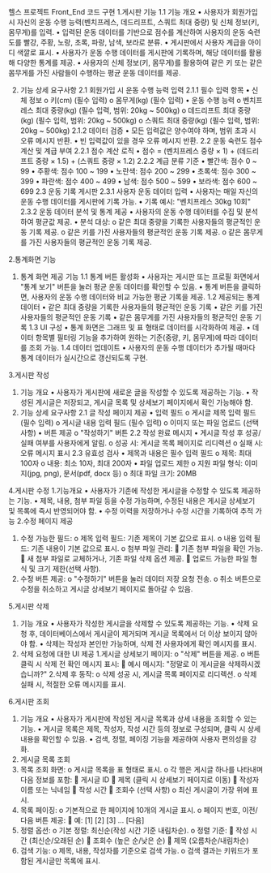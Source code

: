 헬스 프로젝트 Front_End 코드 구현
1.게시판 기능
1.1 기능 개요
•	사용자가 회원가입 시 자신의 운동 수행 능력(벤치프레스, 데드리프트, 스쿼트 최대 중량) 및 신체 정보(키, 몸무게)를 입력.
•	입력된 운동 데이터를 기반으로 점수를 계산하여 사용자의 운동 숙련도를 빨강, 주황, 노랑, 초록, 파랑, 남색, 보라로 분류.
•	게시판에서 사용자 계급을 아이디 색깔로 표시.
•	사용자가 운동 수행 데이터를 게시판에 기록하며, 해당 데이터를 활용해 다양한 통계를 제공.
•	사용자의 신체 정보(키, 몸무게)를 활용하여 같은 키 또는 같은 몸무게를 가진 사람들이 수행하는 평균 운동 데이터를 제공.

2. 기능 상세 요구사항
2.1 회원가입 시 운동 수행 능력 입력
2.1.1 필수 입력 항목
•	신체 정보
o	키(cm) (필수 입력)
o	몸무게(kg) (필수 입력)
•	운동 수행 능력
o	벤치프레스 최대 중량(kg) (필수 입력, 범위: 20kg ~ 500kg)
o	데드리프트 최대 중량(kg) (필수 입력, 범위: 20kg ~ 500kg)
o	스쿼트 최대 중량(kg) (필수 입력, 범위: 20kg ~ 500kg)
2.1.2 데이터 검증
•	모든 입력값은 양수여야 하며, 범위 초과 시 오류 메시지 반환.
•	빈 입력값이 있을 경우 오류 메시지 반환.
2.2 운동 숙련도 점수 계산 및 계급 부여
2.2.1 점수 계산 로직
•	점수 = (벤치프레스 중량 × 1) + (데드리프트 중량 × 1.5) + (스쿼트 중량 × 1.2)
2.2.2 계급 분류 기준
•	빨간색: 점수 0 ~ 99
•	주황색: 점수 100 ~ 199
•	노란색: 점수 200 ~ 299
•	초록색: 점수 300 ~ 399
•	파란색: 점수 400 ~ 499
•	남색: 점수 500 ~ 599
•	보라색: 점수 600 ~ 699
2.3 운동 기록 게시판
2.3.1 사용자 운동 데이터 입력
•	사용자는 매일 자신의 운동 수행 데이터를 게시판에 기록 가능.
•	기록 예시: "벤치프레스 30kg 10회"
2.3.2 운동 데이터 분석 및 통계 제공
•	사용자의 운동 수행 데이터를 수집 및 분석하여 평균값 제공.
•	분석 대상:
o	같은 최대 중량을 기록한 사용자들의 평균적인 운동 기록 제공.
o	같은 키를 가진 사용자들의 평균적인 운동 기록 제공.
o	같은 몸무게를 가진 사용자들의 평균적인 운동 기록 제공.


2.통계화면 기능
1. 통계 화면 제공 기능
1.1 통계 버튼 활성화
•	사용자는 게시판 또는 프로필 화면에서 "통계 보기" 버튼을 눌러 평균 운동 데이터를 확인할 수 있음.
•	통계 버튼을 클릭하면, 사용자의 운동 수행 데이터와 비교 가능한 평균 기록을 제공.
1.2 제공되는 통계 데이터
•	같은 최대 중량을 기록한 사용자들의 평균적인 운동 기록
•	같은 키를 가진 사용자들의 평균적인 운동 기록
•	같은 몸무게를 가진 사용자들의 평균적인 운동 기록
1.3 UI 구성
•	통계 화면은 그래프 및 표 형태로 데이터를 시각화하여 제공.
•	데이터 항목별 필터링 기능을 추가하여 원하는 기준(중량, 키, 몸무게)에 따라 데이터를 조회 가능.
1.4 데이터 업데이트
•	사용자의 운동 수행 데이터가 추가될 때마다 통계 데이터가 실시간으로 갱신되도록 구현.

3.게시판 작성
1. 기능 개요
•	사용자가 게시판에 새로운 글을 작성할 수 있도록 제공하는 기능.
•	작성된 게시글은 저장되고, 게시글 목록 및 상세보기 페이지에서 확인 가능해야 함.
2. 기능 상세 요구사항
2.1 글 작성 페이지 제공
•	입력 필드 
o	게시글 제목 입력 필드 (필수 입력)
o	게시글 내용 입력 필드 (필수 입력)
o	이미지 또는 파일 업로드 (선택 사항)
•	버튼 제공 
o	"작성하기" 버튼
2.2 작성 완료 메시지
•	게시글 작성 후 성공/실패 여부를 사용자에게 알림. 
o	성공 시: 게시글 목록 페이지로 리디렉션
o	실패 시: 오류 메시지 표시
2.3 유효성 검사
•	제목과 내용은 필수 입력 필드 
o	제목: 최대 100자
o	내용: 최소 10자, 최대 200자
•	파일 업로드 제한 
o	지원 파일 형식: 이미지(jpg, png), 문서(pdf, docx 등)
o	최대 파일 크기: 20MB 

4.게시판 수정
1.기능개요
•	사용자가 기존에 작성한 게시글을 수정할 수 있도록 제공하는 기능.
•	제목, 내용, 첨부 파일 등을 수정 가능하며, 수정된 내용은 게시글 상세보기 및 목록에 즉시 반영되어야 함.
•	수정 이력을 저장하거나 수정 시간을 기록하여 추적 가능
2.수정 페이지 제공
1. 수정 가능한 필드:
o	제목 입력 필드: 기존 제목이 기본 값으로 표시.
o	내용 입력 필드: 기존 내용이 기본 값으로 표시.
o	첨부 파일 관리:
	기존 첨부 파일을 확인 가능.
	새 첨부 파일로 교체하거나, 기존 파일 삭제 옵션 제공.
	업로드 가능한 파일 형식 및 크기 제한(선택 사항).
2. 수정 버튼 제공:
o	"수정하기" 버튼을 눌러 데이터 저장 요청 전송.
o	취소 버튼으로 수정을 취소하고 게시글 상세보기 페이지로 돌아갈 수 있음.

5.게시판 삭제
1. 기능 개요
•	사용자가 작성한 게시글을 삭제할 수 있도록 제공하는 기능.
•	삭제 요청 후, 데이터베이스에서 게시글이 제거되며 게시글 목록에서 더 이상 보이지 않아야 함.
•	삭제는 작성자 본인만 가능하며, 삭제 전 사용자에게 확인 메시지를 표시.
2. 삭제 요청에 대한 UI 제공
1.게시글 상세보기 페이지:
o	"삭제" 버튼을 제공.
o	버튼 클릭 시 삭제 전 확인 메시지 표시:
	예시 메시지: "정말로 이 게시글을 삭제하시겠습니까?"
2.삭제 후 동작:
o	삭제 성공 시, 게시글 목록 페이지로 리디렉션.
o	삭제 실패 시, 적절한 오류 메시지를 표시.

6.게시판 조회
1. 기능 개요
•	사용자가 게시판에 작성된 게시글 목록과 상세 내용을 조회할 수 있는 기능.
•	게시글 목록은 제목, 작성자, 작성 시간 등의 정보로 구성되며, 클릭 시 상세 내용을 확인할 수 있음.
•	검색, 정렬, 페이징 기능을 제공하여 사용자 편의성을 강화.
2. 게시글 목록 조회
1.	목록 조회 화면:
o	게시글 목록을 표 형태로 표시.
o	각 행은 게시글 하나를 나타내며 다음 정보를 포함:
	게시글 ID
	제목 (클릭 시 상세보기 페이지로 이동)
	작성자 이름 또는 닉네임
	작성 시간
	조회수 (선택 사항)
o	최신 게시글이 가장 위에 표시.
2.	목록 페이징:
o	기본적으로 한 페이지에 10개의 게시글 표시.
o	페이지 번호, 이전/다음 버튼 제공:
	예: [1] [2] [3] ... [다음]
3.	정렬 옵션:
o	기본 정렬: 최신순(작성 시간 기준 내림차순).
o	정렬 기준:
	작성 시간 (최신순/오래된 순)
	조회수 (높은 순/낮은 순)
	제목 (오름차순/내림차순)
4.	검색 기능:
o	제목, 내용, 작성자를 기준으로 검색 가능.
o	검색 결과는 키워드가 포함된 게시글만 목록에 표시.
